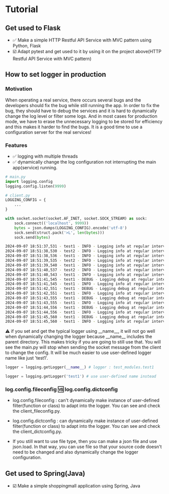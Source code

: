 # Tutorial

## Get used to Flask

- ✅ Make a simple HTTP Restful API Service with MVC pattern using Python, Flask
- ☑️ Adapt pytest and get used to it by using it on the project above(HTTP Restful API Service with MVC pattern)

## How to set logger in production

### Motivation

When operating a real service, there occurs several bugs and the developers should fix the bug while still running the app.
In order to fix the bug, they should have to debug the services and it is hard to dynamically change the log level or filter some logs.
And in most cases for production mode, we have to erase the unnecessary logging to be stored for efficiency and this makes it harder to
find the bugs. It is a good time to use a configuration server for the real services!

### Features

- ✅ logging with multiple threads
- ✅ dynamically change the log configuration not interrupting the main app(service) running.

```python
# main.py
import logging.config
logging.config.listen(9999)
```

```python
# client.py
LOGGING_CONFIG = {
    ...
}

with socket.socket(socket.AF_INET, socket.SOCK_STREAM) as sock:
    sock.connect(('localhost', 9999))
    bytes = json.dumps(LOGGING_CONFIG).encode('utf-8')
    sock.send(struct.pack('>L', len(bytes)))
    sock.send(bytes)
```

```bash
2024-09-07 18:51:37,531 - test1 - INFO - Logging info at regular intervals.
2024-09-07 18:51:38,530 - test2 - INFO - Logging info at regular intervals.
2024-09-07 18:51:38,536 - test1 - INFO - Logging info at regular intervals.
2024-09-07 18:51:39,535 - test2 - INFO - Logging info at regular intervals.
2024-09-07 18:51:39,540 - test1 - INFO - Logging info at regular intervals.
2024-09-07 18:51:40,537 - test2 - INFO - Logging info at regular intervals.
2024-09-07 18:51:40,543 - test1 - INFO - Logging info at regular intervals.
2024-09-07 18:51:41,545 - test1 - DEBUG - Logging debug at regular intervals. # dynamically change the configuration.
2024-09-07 18:51:41,545 - test1 - INFO - Logging info at regular intervals. # main.py still running, only test1.py has been recorded and also different logging level.
2024-09-07 18:51:42,551 - test1 - DEBUG - Logging debug at regular intervals.
2024-09-07 18:51:42,551 - test1 - INFO - Logging info at regular intervals.
2024-09-07 18:51:43,555 - test1 - DEBUG - Logging debug at regular intervals.
2024-09-07 18:51:43,555 - test1 - INFO - Logging info at regular intervals.
2024-09-07 18:51:44,556 - test1 - DEBUG - Logging debug at regular intervals.
2024-09-07 18:51:44,556 - test1 - INFO - Logging info at regular intervals.
2024-09-07 18:51:45,560 - test1 - DEBUG - Logging debug at regular intervals.
2024-09-07 18:51:45,560 - test1 - INFO - Logging info at regular intervals.
```

⚠️ if you set and get the typical logger using \_\_name\_\_, it will not go well when dynamically changing the logger because \_\_name\_\_ includes the parent directory. This makes tricky if you are going to still use that. You will see the main.py will stop when sending the socket message from the client to change the config. It will be much easier to use user-defined logger name like just 'test1'.

```python
logger = logging.getLogger(__name__) # logger : test_modules.test1

logger = logging.getLogger('test1') # use user-defined name instead
```

### log.config.fileconfig 🆚 log.config.dictconfig

- log.config.fileconfig : can't dynamically make instance of user-defined filter(function or class) to adapt into the logger. You can see and check the client_fileconfig.py.

- log.config.dictconfig : can dynamically make instance of user-defined filter(function or class) to adapt into the logger. You can see and check the client_dictconfig.py.

- If you still want to use file type, then you can make a json file and use json.load. In that way, you can use file so that your source code doesn't need to be changed and also dynamically change the logger configuration.

## Get used to Spring(Java)

- ☑️ Make a simple shoppingmall application using Spring, Java
